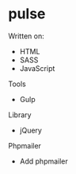 # pulse

Written on: 
+ HTML
+ SASS
+ JavaScript

Tools
+ Gulp

Library
+ jQuery

Phpmailer
+ Add phpmailer
